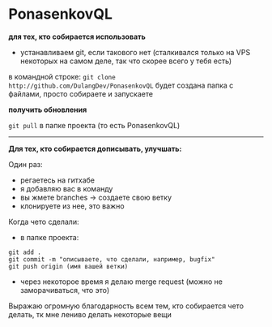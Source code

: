 # PonasenkovQL

**для тех, кто собирается использовать**

- устанавливаем git, если такового нет (сталкивался только на VPS некоторых на самом деле, так что скорее всего у тебя есть)

в командной строке: `
git clone http://github.com/DulangDev/PonasenkovQL
`
будет создана папка с файлами, просто собираете и запускаете

**получить обновления**

`git pull` в папке проекта (то есть PonasenkovQL)
****
**Для тех, кто собирается дописывать, улучшать:**

Один раз:

- регаетесь на гитхабе
- я добавляю вас в команду
- вы жмете branches -> создаете свою ветку
- клонируете из нее, это важно

Когда чето сделали:

- в папке проекта: 
```
git add .
git commit -m "описываете, что сделали, например, bugfix"
git push origin (имя вашей ветки)
```
- через некоторое время я делаю merge request (можно не заморачиваться, что это)


Выражаю огромную благодарность всем тем, кто собирается чето делать, тк мне лениво делать некоторые вещи

